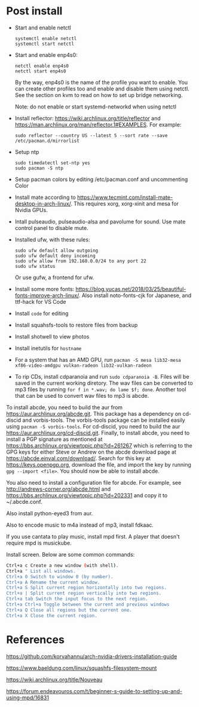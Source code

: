 # Post install

- Start and enable netctl

    ```
    systemctl enable netctl
    systemctl start netctl
    ```

- Start and enable enp4s0: 
    
    ```
    netctl enable enp4s0
    netctl start enp4s0
    ```

    By the way, enp4s0 is the name of the profile you want to enable. You can create other profiles too and enable and disable them using netctl. See the section on kvm to read on how to set up bridge networking.

    Note: do not enable or start systemd-networkd when using netctl

- Install reflector: https://wiki.archlinux.org/title/reflector and https://man.archlinux.org/man/reflector.1#EXAMPLES. For example:

    ```
    sudo reflector --country US --latest 5 --sort rate --save /etc/pacman.d/mirrorlist
    ```

- Setup ntp

    ```
    sudo timedatectl set-ntp yes
    sudo pacman -S ntp
    ```
- Setup pacman colors by editing /etc/pacman.conf and uncommenting Color

- Install mate according to https://www.tecmint.com/install-mate-desktop-in-arch-linux/. This requires xorg, xorg-xinit and mesa for Nvidia GPUs.

- Intall pulseaudio, pulseaudio-alsa and pavolume for sound. Use mate control panel to disable mute.

- Installed ufw, with these rules:

    ```
    sudo ufw default allow outgoing
    sudo ufw default deny incoming
    sudo ufw allow from 192.168.0.0/24 to any port 22
    sudo ufw status
    ```

    Or use gufw, a frontend for ufw.

- Install some more fonts: https://blog.yucas.net/2018/03/25/beautiful-fonts-improve-arch-linux/. Also install noto-fonts-cjk for Japanese, and ttf-hack for VS Code


- Install `code` for editing

- Install squahsfs-tools to restore files from backup

- Install shotwell to view photos

- Install inetutils for `hostname`

- For a system that has an AMD GPU, run `pacman -S mesa lib32-mesa xf86-video-amdgpu vulkan-radeon lib32-vulkan-radeon`

- To rip CDs, install cdparanoia and run `sudo cdparanoia -B`. Files will be saved in the current working diretory. The wav files can be converted to mp3 files by running `for f in *.wav; do lame $f; done`. Another tool that can be used to convert wav files to mp3 is abcde. 

To install abcde, you need to build the aur from https://aur.archlinux.org/abcde.git. This package has a dependency on cd-discid and vorbis-tools. The vorbis-tools package can be installed easily using `pacman -S vorbis-tools`. For cd-discid, you need to build the aur https://aur.archlinux.org/cd-discid.git. Finally, to install abcde, you need to install a PGP signature as mentioned at https://bbs.archlinux.org/viewtopic.php?id=261267 which is referring to the GPG keys for either Steve or Andrew on the abcde download page at https://abcde.einval.com/download/. Search for this key at https://keys.openpgp.org, download the file, and import the key by running `gpg --import <file>`. You should now be able to install abcde. 

You also need to install a configuration file for abcde. For example, see http://andrews-corner.org/abcde.html and https://bbs.archlinux.org/viewtopic.php?id=202331 and copy it to ~/.abcde.conf. 

Also install python-eyed3 from aur.

Also to encode music to m4a instead of mp3, install fdkaac.

If you use cantata to play music, install mpd first. A player that doesn't require mpd is musickube. 

Install screen. Below are some common commands:

```sh
Ctrl+a c Create a new window (with shell).
Ctrl+a " List all windows.
Ctrl+a 0 Switch to window 0 (by number).
Ctrl+a A Rename the current window.
Ctrl+a S Split current region horizontally into two regions.
Ctrl+a | Split current region vertically into two regions.
Ctrl+a tab Switch the input focus to the next region.
Ctrl+a Ctrl+a Toggle between the current and previous windows
Ctrl+a Q Close all regions but the current one.
Ctrl+a X Close the current region.
```

# References

https://github.com/korvahannu/arch-nvidia-drivers-installation-guide

https://www.baeldung.com/linux/squashfs-filesystem-mount

https://wiki.archlinux.org/title/Nouveau

https://forum.endeavouros.com/t/beginner-s-guide-to-setting-up-and-using-mpd/16831